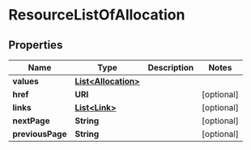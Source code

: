 

# ResourceListOfAllocation


## Properties

Name | Type | Description | Notes
------------ | ------------- | ------------- | -------------
**values** | [**List&lt;Allocation&gt;**](Allocation.md) |  | 
**href** | **URI** |  |  [optional]
**links** | [**List&lt;Link&gt;**](Link.md) |  |  [optional]
**nextPage** | **String** |  |  [optional]
**previousPage** | **String** |  |  [optional]



